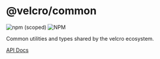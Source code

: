 # @velcro/common

![npm (scoped)](https://img.shields.io/npm/v/@velcro/common?style=flat-square)
![NPM](https://img.shields.io/npm/l/@velcro/common?style=flat-square)

Common utilities and types shared by the velcro ecosystem.

[API Docs](https://github.com/ggoodman/velcro/tree/0.29.0/docs/bundler.md)

